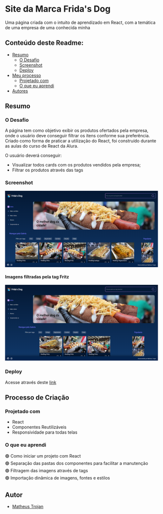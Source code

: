 # Site da Marca Frida's Dog

<p>Uma página criada com o intuito de aprendizado em React, com a temática de uma empresa de uma conhecida minha</p>

## Conteúdo deste Readme:

- [Resumo](#resumo)
  - [O Desafio](#o-desafio)
  - [Screenshot](#screenshot)
  - [Deploy](#deploy)
- [Meu processo](#meu-processo)
  - [Projetado com](#projetado-com)
  - [O que eu aprendi](#o-que-eu-aprendi)
- [Autores](#autores)

## Resumo

### O Desafio

A página tem como objetivo exibir os produtos ofertados pela empresa, onde o usuário deve conseguir filtrar os itens conforme sua preferência. Criado como forma de praticar a utilização do React, foi construído durante as aulas do curso de React da Alura. 

O usuário deverá conseguir:

- Visualizar todos cards com os produtos vendidos pela empresa;
- Filtrar os produtos através das tags

### Screenshot

![](public/assets/images/print1.png)

#### Imagens filtradas pela tag Fritz

![](public/assets/images/print2.png)

### Deploy

Acesse através deste [link](https://fridas-dog.vercel.app/)

## Processo de Criação

### Projetado com

- React
- Componentes Reutilizáveis
- Responsividade para todas telas

### O que eu aprendi

🟢 Como iniciar um projeto com React<br>
🟢 Separação das pastas dos componentes para facilitar a manutenção<br>
🟢 Filtragem das imagens através de tags<br>
🟢 Importação dinâmica de imagens, fontes e estilos<br>

## Autor

- [Matheus Trojan](https://www.linkedin.com/in/matheus-trojan/)
